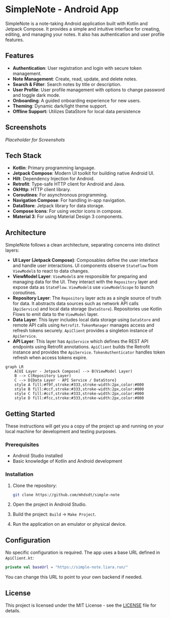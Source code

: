 # SimpleNote - Android App

SimpleNote is a note-taking Android application built with Kotlin and Jetpack Compose. It provides a simple and intuitive interface for creating, editing, and managing your notes. It also has authentication and user profile features.

## Features

*   **Authentication**: User registration and login with secure token management.
*   **Note Management**: Create, read, update, and delete notes.
*   **Search & Filter**: Search notes by title or description.
*   **User Profile**: User profile management with options to change password and toggle dark mode.
*   **Onboarding**: A guided onboarding experience for new users.
*   **Theming**: Dynamic dark/light theme support.
*   **Offline Support:** Utilizes DataStore for local data persistence

## Screenshots

<!-- Add screenshots of your application here -->

*Placeholder for Screenshots*

## Tech Stack

*   **Kotlin**: Primary programming language.
*   **Jetpack Compose**: Modern UI toolkit for building native Android UI.
*   **Hilt**: Dependency Injection for Android.
*   **Retrofit**:  Type-safe HTTP client for Android and Java.
*   **OkHttp**: HTTP client library.
*   **Coroutines**: For asynchronous programming.
*   **Navigation Compose**: For handling in-app navigation.
*   **DataStore**: Jetpack library for data storage.
*   **Compose Icons**: For using vector icons in compose.
*   **Material 3**: For using Material Design 3 components.

## Architecture

SimpleNote follows a clean architecture, separating concerns into distinct layers:

*   **UI Layer (Jetpack Compose)**:  Composables define the user interface and handle user interactions. UI components observe `StateFlow` from `ViewModel`s to react to data changes.
*   **ViewModel Layer**: `ViewModel`s are responsible for preparing and managing data for the UI.  They interact with the `Repository` layer and expose data as `StateFlow`.  `ViewModel`s use `viewModelScope` to launch coroutines.
*   **Repository Layer**:  The `Repository` layer acts as a single source of truth for data. It abstracts data sources such as network API calls (`ApiService`) and local data storage (`DataStore`). Repositories use Kotlin Flows to emit data to the `ViewModel` layer.
*   **Data Layer**: This layer includes local data storage using `DataStore` and remote API calls using `Retrofit`. `TokenManager` manages access and refresh tokens securely. `ApiClient` provides a singleton instance of `ApiService`.
*   **API Layer**: This layer has `ApiService` which defines the REST API endpoints using Retrofit annotations. `ApiClient` builds the Retrofit instance and provides the `ApiService`. `TokenAuthenticator` handles token refresh when access tokens expire.

```mermaid
graph LR
    A[UI Layer - Jetpack Compose] --> B(ViewModel Layer)
    B --> C(Repository Layer)
    C --> D{Data Layer - API Service / DataStore}
    style A fill:#f9f,stroke:#333,stroke-width:2px,color:#000
    style B fill:#ccf,stroke:#333,stroke-width:2px,color:#000
    style C fill:#ccf,stroke:#333,stroke-width:2px,color:#000
    style D fill:#fcc,stroke:#333,stroke-width:2px,color:#000
```

## Getting Started

These instructions will get you a copy of the project up and running on your local machine for development and testing purposes.

### Prerequisites

*   Android Studio installed
*   Basic knowledge of Kotlin and Android development

### Installation

1.  Clone the repository:

    ```bash
    git clone https://github.com/mhdsdt/simple-note
    ```

2.  Open the project in Android Studio.
3.  Build the project: `Build` -> `Make Project`.
4.  Run the application on an emulator or physical device.

## Configuration

No specific configuration is required. The app uses a base URL defined in `ApiClient.kt`:

```kotlin
private val baseUrl = "https://simple-note.liara.run/"
```

You can change this URL to point to your own backend if needed.

## License

This project is licensed under the MIT License - see the [LICENSE](LICENSE) file for details.

